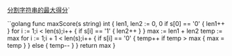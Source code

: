 [分割字符串的最大得分](https://leetcode-cn.com/problems/maximum-score-after-splitting-a-string/)`

``golang
func maxScore(s string) int {
    len1, len2 := 0, 0
    if s[0] == '0' {
        len1++
    }
    for i := 1;i < len(s);i++ {
        if s[i] == '1' {
            len2++
        }
    }
    max := len1 + len2
    temp := max
    for i := 1;i + 1 < len(s);i++ {
        if s[i] == '0' {
            temp++
            if temp > max {
                max = temp
            }
        } else {
            temp--
        }
    }
    return max
}
```
